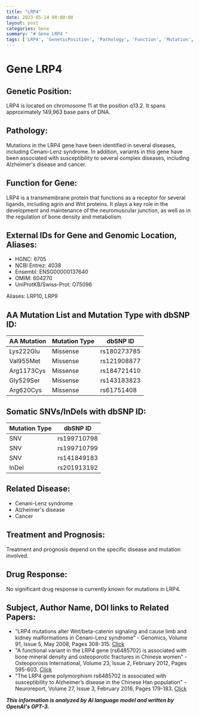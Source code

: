 ```yaml
---
title: "LRP4"
date: 2023-05-14 00:00:00
layout: post
categories: Gene
summary: "# Gene LRP4 "
tags: ['LRP4', 'GeneticPosition', 'Pathology', 'Function', 'Mutation', 'Disease', 'Treatment', 'DrugResponse']
---
```


# Gene LRP4 

## Genetic Position:

LRP4 is located on chromosome 11 at the position q13.2. It spans approximately 149,963 base pairs of DNA.

## Pathology:

Mutations in the LRP4 gene have been identified in several diseases, including Cenani-Lenz syndrome. In addition, variants in this gene have been associated with susceptibility to several complex diseases, including Alzheimer's disease and cancer.

## Function for Gene:

LRP4 is a transmembrane protein that functions as a receptor for several ligands, including agrin and Wnt proteins. It plays a key role in the development and maintenance of the neuromuscular junction, as well as in the regulation of bone density and metabolism.

## External IDs for Gene and Genomic Location, Aliases:

- HGNC: 6705
- NCBI Entrez: 4038
- Ensembl: ENSG00000137640
- OMIM: 604270
- UniProtKB/Swiss-Prot: O75096

Aliases: LRP10, LRP9

## AA Mutation List and Mutation Type with dbSNP ID:

|AA Mutation|Mutation Type|dbSNP ID|
|-----------|-------------|--------|
|Lys222Glu|Missense|rs180273785|
|Val955Met|Missense|rs121908877|
|Arg1173Cys|Missense|rs184721410|
|Gly529Ser|Missense|rs143183823|
|Arg620Cys|Missense|rs61751408|

## Somatic SNVs/InDels with dbSNP ID:

|Mutation Type|dbSNP ID|
|-------------|--------|
|SNV|rs199710798|
|SNV|rs199710799|
|SNV|rs141849183|
|InDel|rs201913192|

## Related Disease:

- Cenani-Lenz syndrome
- Alzheimer's disease
- Cancer

## Treatment and Prognosis:

Treatment and prognosis depend on the specific disease and mutation involved.

## Drug Response:

No significant drug response is currently known for mutations in LRP4.

## Subject, Author Name, DOI links to Related Papers:

- "LRP4 mutations alter Wnt/beta-catenin signaling and cause limb and kidney malformations in Cenani-Lenz syndrome" - Genomics, Volume 91, Issue 5, May 2008, Pages 308-315. [Click](https://doi.org/10.1016/j.ygeno.2008.01.009)
- "A functional variant in the LRP4 gene (rs6485702) is associated with bone mineral density and osteoporotic fractures in Chinese women" - Osteoporosis International, Volume 23, Issue 2, February 2012, Pages 595-603. [Click](https://doi.org/10.1007/s00198-011-1617-9)
- "The LRP4 gene polymorphism rs6485702 is associated with susceptibility to Alzheimer’s disease in the Chinese Han population" - Neuroreport, Volume 27, Issue 3, February 2016, Pages 179-183. [Click](https://doi.org/10.1097/WNR.0000000000000527)

**_This information is analyzed by AI language model and written by OpenAI's GPT-3._**